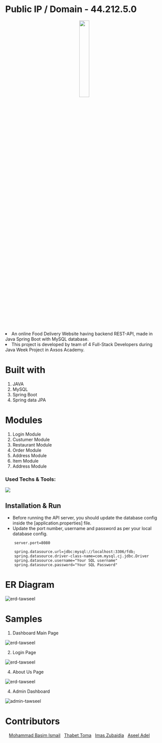 # Public IP / Domain - 44.212.5.0


<p align="center">
 <img style="width:25%;" src="https://user-images.githubusercontent.com/110999043/203426158-38b5df47-e94f-42d5-9abd-d1e67eea6bbe.png"/>
<p align="center">

 
<li>An online Food Delivery Website having backend REST-API, made in Java Spring Boot with MySQL database.
<li> This project is developed by team of 4 Full-Stack Developers during Java Week Project in Axsos Academy.
 
 
# Built with
1. JAVA
2. MySQL 
3. Spring Boot
4. Spring data JPA


# Modules
1. Login Module
2. Custumer Module
3. Restaurant Module
4. Order Module
5. Address Module
6. Item Module
7. Address Module
 


### Used Techs & Tools:
<!-- language -->

[![](https://skillicons.dev/icons?i=java,spring,mysql,git,github)]()


## Installation & Run

* Before running the API server, you should update the database config inside the [application.properties] file. 
* Update the port number, username and password as per your local database config.

```
    server.port=8080

    spring.datasource.url=jdbc:mysql://localhost:3306/fdb;
    spring.datasource.driver-class-name=com.mysql.cj.jdbc.Driver
    spring.datasource.username="Your SQL username"
    spring.datasource.password="Your SQL Password"

```
 
 # ER Diagram
 ![erd-tawseel](https://user-images.githubusercontent.com/110999043/203430857-168739fb-7418-4660-8db8-10f263069012.png)
 
 
 # Samples
 
 1. Dashboard Main Page 

![erd-tawseel](https://i.imgur.com/oUFFdK9.jpeg)
 
 2. Login Page 
 
 ![erd-tawseel](https://i.imgur.com/HF1W4tV.jpeg)
 
 4. About Us Page
 
 ![erd-tawseel](https://i.imgur.com/VmBOxGC.jpeg)

 4. Admin Dashboard
 
  ![admin-tawseel](https://i.imgur.com/lKfWGPY.png)

 
 # Contributors
&nbsp;&nbsp;&nbsp;<a href="https://github.com/mohammadbismail">Mohammad Basim Ismail</a>&nbsp;&nbsp;&nbsp;<a href="https://github.com/thabet-toma">Thabet Toma</a>&nbsp;&nbsp;&nbsp;<a href="https://github.com/ImasZubaidia">Imas Zubaidia</a>&nbsp;&nbsp;&nbsp;<a href="https://github.com/aseeladel1">Aseel Adel</a>
<p align="center">
 
 
